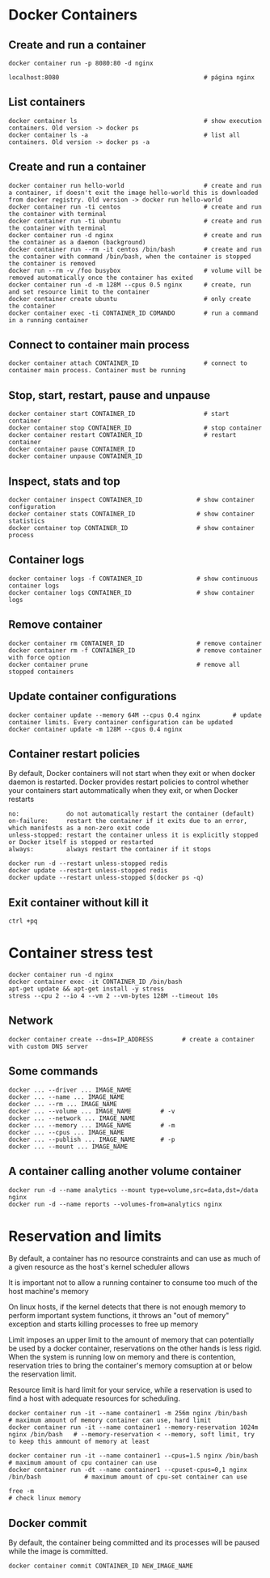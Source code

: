 # Docker Containers

## Create and run a container

```
docker container run -p 8080:80 -d nginx

localhost:8080                                        # página nginx
```

## List containers

```
docker container ls                                   # show execution containers. Old version -> docker ps
docker container ls -a                                # list all containers. Old version -> docker ps -a
```

## Create and run a container

```
docker container run hello-world                      # create and run a container, if doesn't exit the image hello-world this is downloaded from docker registry. Old version -> docker run hello-world
docker container run -ti centos                       # create and run the container with terminal
docker container run -ti ubuntu                       # create and run the container with terminal
docker container run -d nginx                         # create and run the container as a daemon (background)
docker container run --rm -it centos /bin/bash        # create and run the container with command /bin/bash, when the container is stopped the container is removed
docker run --rm -v /foo busybox                       # volume will be removed automatically once the container has exited
docker container run -d -m 128M --cpus 0.5 nginx      # create, run and set resource limit to the container
docker container create ubuntu                        # only create the container
docker container exec -ti CONTAINER_ID COMANDO        # run a command in a running container
```

## Connect to container main process

```
docker container attach CONTAINER_ID                  # connect to container main process. Container must be running
```

## Stop, start, restart, pause and unpause

```
docker container start CONTAINER_ID                   # start container
docker container stop CONTAINER_ID                    # stop container
docker container restart CONTAINER_ID                 # restart container
docker container pause CONTAINER_ID
docker container unpause CONTAINER_ID
```

## Inspect, stats and top

```
docker container inspect CONTAINER_ID               # show container configuration
docker container stats CONTAINER_ID                 # show container statistics
docker container top CONTAINER_ID                   # show container process
```

## Container logs

```
docker container logs -f CONTAINER_ID               # show continuous container logs
docker container logs CONTAINER_ID                  # show container logs
```

## Remove container

```
docker container rm CONTAINER_ID                    # remove container
docker container rm -f CONTAINER_ID                 # remove container with force option
docker container prune                              # remove all stopped containers
```

## Update container configurations

```
docker container update --memory 64M --cpus 0.4 nginx         # update container limits. Every container configuration can be updated
docker container update -m 128M --cpus 0.4 nginx
```

## Container restart policies

By default, Docker containers will not start when they exit or when docker daemon is restarted.
Docker provides restart policies to control whether your containers start autommatically when they exit, or when Docker restarts

```
no:             do not automatically restart the container (default)
on-failure:     restart the container if it exits due to an error, which manifests as a non-zero exit code
unless-stopped: restart the container unless it is explicitly stopped or Docker itself is stopped or restarted
always:         always restart the container if it stops
```

```
docker run -d --restart unless-stopped redis
docker update --restart unless-stopped redis
docker update --restart unless-stopped $(docker ps -q)
```

## Exit container without kill it

```
ctrl +pq
```

# Container stress test

```
docker container run -d nginx
docker container exec -it CONTAINER_ID /bin/bash
apt-get update && apt-get install -y stress
stress --cpu 2 --io 4 --vm 2 --vm-bytes 128M --timeout 10s
```

## Network

```
docker container create --dns=IP_ADDRESS        # create a container with custom DNS server
```

## Some commands

```
docker ... --driver ... IMAGE_NAME
docker ... --name ... IMAGE_NAME
docker ... --rm ... IMAGE_NAME
docker ... --volume ... IMAGE_NAME        # -v
docker ... --network ... IMAGE_NAME
docker ... --memory ... IMAGE_NAME        # -m
docker ... --cpus ... IMAGE_NAME
docker ... --publish ... IMAGE_NAME       # -p
docker ... --mount ... IMAGE_NAME
```

## A container calling another volume container

```
docker run -d --name analytics --mount type=volume,src=data,dst=/data nginx
docker run -d --name reports --volumes-from=analytics nginx
```

# Reservation and limits

By default, a container has no resource constraints and can use as much of a given resource as the host's kernel scheduler allows

It is important not to allow a running container to consume too much of the host machine's memory

On linux hosts, if the kernel detects that there is not enough memory to perform important system functions, it throws an "out of memory" exception and starts killing processes to free up memory

Limit imposes an upper limit to the amount of memory that can potentially be used by a docker container, reservations on the other hands is less rigid.
When the system is running low on memory and there is contention, reservation tries to bring the container's memory comsuption at or below the reservation limit.

Resource limit is hard limit for your service, while a reservation is used to find a host with adequate resources for scheduling.

```
docker container run -it --name container1 -m 256m nginx /bin/bash                      # maximum amount of memory container can use, hard limit
docker container run -it --name container1 --memory-reservation 1024m nginx /bin/bash   # --memory-reservation < --memory, soft limit, try to keep this ammount of memory at least

docker container run -it --name container1 --cpus=1.5 nginx /bin/bash                   # maximum amount of cpu container can use
docker container run -dt --name container1 --cpuset-cpus=0,1 nginx /bin/bash            # maximum amount of cpu-set container can use

free -m                                                                                 # check linux memory
```

## Docker commit

By default, the container being committed and its processes will be paused while the image is committed.

```
docker container commit CONTAINER_ID NEW_IMAGE_NAME
```
